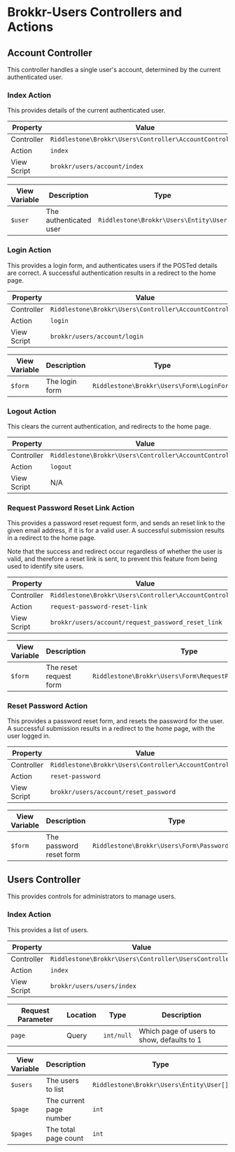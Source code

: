 # Brokkr-Users Controllers and Actions

## Account Controller

This controller handles a single user's account, determined by the current authenticated user.

### Index Action

This provides details of the current authenticated user.

| Property    | Value                                                   |
| ----------- | ------------------------------------------------------- |
| Controller  | `Riddlestone\Brokkr\Users\Controller\AccountController` |
| Action      | `index`                                                 |
| View Script | `brokkr/users/account/index`                            |

| View Variable | Description            | Type                                   |
| ------------- | ---------------------- | -------------------------------------- |
| `$user`       | The authenticated user | `Riddlestone\Brokkr\Users\Entity\User` |

### Login Action

This provides a login form, and authenticates users if the POSTed details are correct.
A successful authentication results in a redirect to the home page.

| Property    | Value                                                   |
| ----------- | ------------------------------------------------------- |
| Controller  | `Riddlestone\Brokkr\Users\Controller\AccountController` |
| Action      | `login`                                                 |
| View Script | `brokkr/users/account/login`                            |

| View Variable | Description    | Type                                      |
| ------------- | -------------- | ----------------------------------------- |
| `$form`       | The login form | `Riddlestone\Brokkr\Users\Form\LoginForm` |

### Logout Action

This clears the current authentication, and redirects to the home page.

| Property    | Value                                                   |
| ----------- | ------------------------------------------------------- |
| Controller  | `Riddlestone\Brokkr\Users\Controller\AccountController` |
| Action      | `logout`                                                |
| View Script | N/A                                                     |

### Request Password Reset Link Action

This provides a password reset request form, and sends an reset link to the given email address, if it is for a valid
user. A successful submission results in a redirect to the home page.

Note that the success and redirect occur regardless of whether the user is valid, and therefore a reset link is sent, to
prevent this feature from being used to identify site users.

| Property    | Value                                                   |
| ----------- | ------------------------------------------------------- |
| Controller  | `Riddlestone\Brokkr\Users\Controller\AccountController` |
| Action      | `request-password-reset-link`                           |
| View Script | `brokkr/users/account/request_password_reset_link`      |

| View Variable | Description            | Type                                                     |
| ------------- | ---------------------- | -------------------------------------------------------- |
| `$form`       | The reset request form | `Riddlestone\Brokkr\Users\Form\RequestPasswordResetForm` |

### Reset Password Action

This provides a password reset form, and resets the password for the user. A successful submission results in a redirect
to the home page, with the user logged in.

| Property    | Value                                                   |
| ----------- | ------------------------------------------------------- |
| Controller  | `Riddlestone\Brokkr\Users\Controller\AccountController` |
| Action      | `reset-password`                                        |
| View Script | `brokkr/users/account/reset_password`                   |

| View Variable | Description             | Type                                              |
| ------------- | ----------------------- | ------------------------------------------------- |
| `$form`       | The password reset form | `Riddlestone\Brokkr\Users\Form\PasswordResetForm` |

## Users Controller

This provides controls for administrators to manage users.

### Index Action

This provides a list of users.

| Property    | Value                                                 |
| ----------- | ----------------------------------------------------- |
| Controller  | `Riddlestone\Brokkr\Users\Controller\UsersController` |
| Action      | `index`                                               |
| View Script | `brokkr/users/users/index`                            |

| Request Parameter | Location | Type       | Description                                 |
| ----------------- | -------- | ---------- | ------------------------------------------- |
| `page`            | Query    | `int/null` | Which page of users to show, defaults to 1 |

| View Variable | Description             | Type                                     |
| ------------- | ----------------------- | ---------------------------------------- |
| `$users`      | The users to list       | `Riddlestone\Brokkr\Users\Entity\User[]` |
| `$page`       | The current page number | `int`                                    |
| `$pages`      | The total page count    | `int`                                    |
